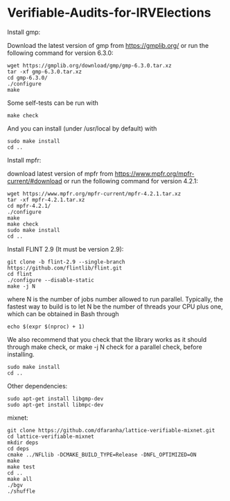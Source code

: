 # Verifiable-Audits-for-IRVElections
Install gmp:

Download the latest version of gmp from https://gmplib.org/ or run the following command for version 6.3.0:
```
wget https://gmplib.org/download/gmp/gmp-6.3.0.tar.xz
tar -xf gmp-6.3.0.tar.xz
cd gmp-6.3.0/
./configure
make
```
Some self-tests can be run with
```
make check
```
And you can install (under /usr/local by default) with
```
sudo make install
cd ..
```
Install mpfr:

download latest version of mpfr from https://www.mpfr.org/mpfr-current/#download or run the following command for version 4.2.1:
```
wget https://www.mpfr.org/mpfr-current/mpfr-4.2.1.tar.xz
tar -xf mpfr-4.2.1.tar.xz
cd mpfr-4.2.1/
./configure
make
make check
sudo make install
cd ..
```
Install FLINT 2.9 (It must be version 2.9):
```
git clone -b flint-2.9 --single-branch https://github.com/flintlib/flint.git
cd flint
./configure --disable-static
make -j N
```
where N is the number of jobs number allowed to run parallel. Typically, the fastest way to build is to let N be the number of threads your CPU plus one, which can be obtained in Bash through 
```
echo $(expr $(nproc) + 1)
```

We also recommend that you check that the library works as it should through make check, or make -j N check for a parallel check, before installing.
```
sudo make install
cd ..
```
Other dependencies:
```
sudo apt-get install libgmp-dev
sudo apt-get install libmpc-dev
```
mixnet:
```
git clone https://github.com/dfaranha/lattice-verifiable-mixnet.git
cd lattice-verifiable-mixnet
mkdir deps
cd deps
cmake ../NFLlib -DCMAKE_BUILD_TYPE=Release -DNFL_OPTIMIZED=ON
make
make test
cd ..
make all
./bgv
./shuffle
```
